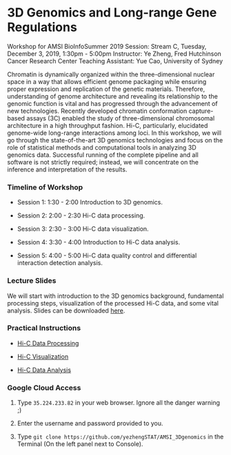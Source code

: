 # 3D Genomics and Long-range Gene Regulations

Workshop for AMSI BioInfoSummer 2019
Session: Stream C, Tuesday, December 3, 2019, 1:30pm - 5:00pm
Instructor: Ye Zheng, Fred Hutchinson Cancer Research Center
Teaching Assistant: Yue Cao, University of Sydney

Chromatin is dynamically organized within the three-dimensional nuclear space in a way that allows efficient genome packaging while ensuring proper expression and replication of the genetic materials. Therefore, understanding of genome architecture and revealing its relationship to the genomic function is vital and has progressed through the advancement of new technologies. Recently developed chromatin conformation capture-based assays (3C) enabled the study of three-dimensional chromosomal architecture in a high throughput fashion. Hi-C, particularly, elucidated genome-wide long-range interactions among loci. In this workshop, we will go through the state-of-the-art 3D genomics technologies and focus on the role of statistical methods and computational tools in analyzing 3D genomics data. Successful running of the complete pipeline and all software is not strictly required; instead, we will concentrate on the inference and interpretation of the results.

### Timeline of Workshop

- Session 1: 1:30 - 2:00 Introduction to 3D genomics. 

- Session 2: 2:00 - 2:30 Hi-C data processing.

- Session 3: 2:30 - 3:00 Hi-C data visualization.

- Session 4: 3:30 - 4:00 Introduction to Hi-C data analysis.

- Session 5: 4:00 - 5:00 Hi-C data quality control and differential interaction detection analysis.

### Lecture Slides

We will start with introduction to the 3D genomics background, fundamental processing steps, visualization of the processed Hi-C data, and some vital analysis. Slides can be downloaded [here](http://pages.stat.wisc.edu/~yezheng/Hi-C/3DgenomicsWorshopSlides.pdf). 

### Practical Instructions

 - [Hi-C Data Processing](http://pages.stat.wisc.edu/~yezheng/AMSI2019/Hi-C_data_processing.html)
 
 - [Hi-C Visualization](http://pages.stat.wisc.edu/~yezheng/AMSI2019/Hi-C_visualization.html)
 
 - [Hi-C Data Analysis](http://pages.stat.wisc.edu/~yezheng/AMSI2019/Hi-C_data_analysis.html)

### Google Cloud Access

1. Type ```35.224.233.82``` in your web browser. Ignore all the danger warning ;)

2. Enter the username and password provided to you.

3. Type ```git clone https://github.com/yezhengSTAT/AMSI_3Dgenomics``` in the Terminal (On the left panel next to Console).
